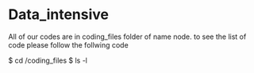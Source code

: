 # Data_intensive

All of our codes are in coding_files folder of name node. to see the list of code please follow the follwing code

$ cd /coding_files
$ ls -l
